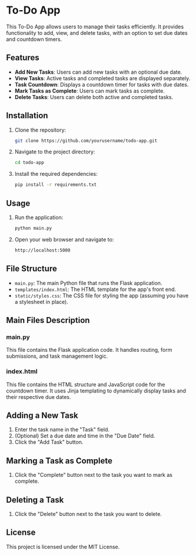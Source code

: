 # To-Do App

This To-Do App allows users to manage their tasks efficiently. It provides functionality to add, view, and delete tasks, with an option to set due dates and countdown timers.

## Features

- **Add New Tasks**: Users can add new tasks with an optional due date.
- **View Tasks**: Active tasks and completed tasks are displayed separately.
- **Task Countdown**: Displays a countdown timer for tasks with due dates.
- **Mark Tasks as Complete**: Users can mark tasks as complete.
- **Delete Tasks**: Users can delete both active and completed tasks.

## Installation

1. Clone the repository:
    ```sh
    git clone https://github.com/yourusername/todo-app.git
    ```
2. Navigate to the project directory:
    ```sh
    cd todo-app
    ```
3. Install the required dependencies:
    ```sh
    pip install -r requirements.txt
    ```

## Usage

1. Run the application:
    ```sh
    python main.py
    ```
2. Open your web browser and navigate to:
    ```sh
    http://localhost:5000
    ```

## File Structure

- `main.py`: The main Python file that runs the Flask application.
- `templates/index.html`: The HTML template for the app's front end.
- `static/styles.css`: The CSS file for styling the app (assuming you have a stylesheet in place).

## Main Files Description

### main.py

This file contains the Flask application code. It handles routing, form submissions, and task management logic.

### index.html

This file contains the HTML structure and JavaScript code for the countdown timer. It uses Jinja templating to dynamically display tasks and their respective due dates.

## Adding a New Task

1. Enter the task name in the "Task" field.
2. (Optional) Set a due date and time in the "Due Date" field.
3. Click the "Add Task" button.

## Marking a Task as Complete

1. Click the "Complete" button next to the task you want to mark as complete.

## Deleting a Task

1. Click the "Delete" button next to the task you want to delete.

## License

This project is licensed under the MIT License.
